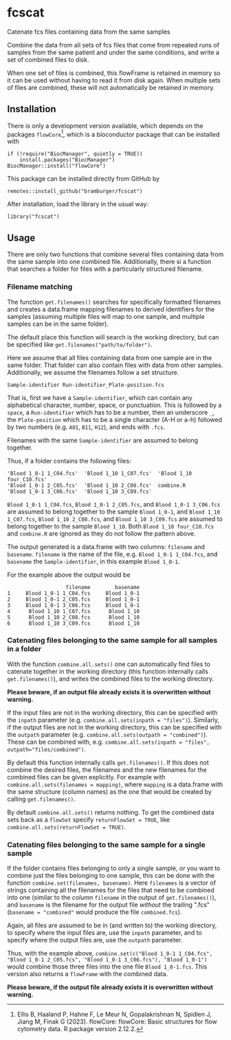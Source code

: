 # fcscat
Catenate fcs files containing data from the same samples

Combine the data from all sets of fcs files that come from repeated runs of samples from the same patient and under the same conditions, and write a set of combined files to disk. 

When one set of files is combined, this flowFrame is retained in memory so it can be used without having to read it from disk again. When multiple sets of files are combined, these will not automatically be retained in memory.

## Installation

There is only a development version available, which depends on the packages `flowCore`[^1], which is a bioconductor package that can be installed with 

```
if (!require("BiocManager", quietly = TRUE))
    install.packages("BiocManager")
BiocManager::install("flowCore")
```

This package can be installed directly from GitHub by

```
remotes::install_github("bramburger/fcscat")
```

After installation, load the library in the usual way:

```
library("fcscat")
```

## Usage

There are only two functions that combine several files containing data from the same sample into one combined file. Additionally, there si a function that searches a folder for files with a particularly structured filename.

### Filename matching

The function `get.filenames()` searches for specifically formatted filenames and creates a data.frame mapping filenames to derived identifiers for the samples (assuming multiple files will map to one sample, and multiple samples can be in the same folder).

The default place this function will search is the working directory, but can be specified like `get.filenames("path/to/folder")`.

Here we assume that all files containing data from one sample are in the same folder. That folder can also contain files with data from other samples. Additionally, we assume the filenames follow a set structure.

```
Sample-identifier Run-identifier_Plate-position.fcs
```

That is, first we have a `Sample-identifier`, which can contain any alphabetical character, number, space, or punctuation.
This is followed by a `space`, a `Run-identifier` which has to be a number, then an underscore `_`, the `Plate-position` which has to be a single character (A-H or a-h) followed by two numbers (e.g. `A01`, `B11`, `H12`), and ends with `.fcs`.

Filenames with the same `Sample-identifier` are assumed to belong together.

Thus, if a folder contains the following files:
```
'Blood 1_0-1 1_C04.fcs'  'Blood 1_10 1_C07.fcs'  'Blood 1_10 four_C10.fcs'
'Blood 1_0-1 2_C05.fcs'  'Blood 1_10 2_C08.fcs'  combine.R
'Blood 1_0-1 3_C06.fcs'  'Blood 1_10 3_C09.fcs'
```

`Blood 1_0-1 1_C04.fcs`, `Blood 1_0-1 2_C05.fcs`, and `Blood 1_0-1 3_C06.fcs` are assumed to belong together to the sample `Blood 1_0-1`, and `Blood 1_10 1_C07.fcs`, `Blood 1_10 2_C08.fcs`, and `Blood 1_10 3_C09.fcs` are assumed to belong together to the sample `Blood 1_10`. Both `Blood 1_10 four_C10.fcs` and `combine.R` are ignored as they do not follow the pattern above.

The output generated is a data.frame with two columns: `filename` and `basename`. `filename` is the name of the file, e.g. `Blood 1_0-1 1_C04.fcs`, and `basename` the `Sample-identifier`, in this example `Blood 1_0-1`.

For the example above the output would be 

```
                   filename        basename
1     Blood 1_0-1 1_C04.fcs     Blood 1_0-1
2     Blood 1_0-1 2_C05.fcs     Blood 1_0-1
3     Blood 1_0-1 3_C06.fcs     Blood 1_0-1
4      Blood 1_10 1_C07.fcs      Blood 1_10
5      Blood 1_10 2_C08.fcs      Blood 1_10
6      Blood 1_10 3_C09.fcs      Blood 1_10
```

### Catenating files belonging to the same sample for all samples in a folder

With the function `combine.all.sets()` one can automatically find files to catenate together in the working directory (this function internally calls `get.filenames()`), and writes the combined files to the working directory.

**Please beware, if an output file already exists it is overwritten without warning.**

If the input files are not in the working directory, this can be specified with the `inpath` parameter (e.g. `combine.all.sets(inpath = "files")`).
Similarly, if the output files are not in the working directory, this can be specified with the `outpath` parameter (e.g. `combine.all.sets(outpath = "combined")`). These can be combined with, e.g. `combine.all.sets(inpath = "files", outpath="files/combined")`.

By default this function internally calls `get.filenames()`. If this does not combine the desired files, the filenames and the new filenames for the combined files can be given explicitly. For example with `combine.all.sets(filenames = mapping)`, where `mapping` is a data.frame with the same structure (column names) as the one that would be created by calling `get.filenames()`.

By default `combine.all.sets()` returns nothing. To get the combined data sets back as a `flowSet` specify `returnFlowSet = TRUE`, like `combine.all.sets(returnFlowSet = TRUE)`.


### Catenating files belonging to the same sample for a single sample

If the folder contains files belonging to only a single sample, or you want to combine just the files belonging to one sample, this can be done with the function `combine.set(filenames, basename)`.
Here `filenames` is a vector of strings containing all the filenames for the files that need to be combined into one (similar to the *column* `filename` in the output of `get.filenames()`), and `basename` is the filename for the output file *without* the trailing ".fcs" (`basename = "combined"` would produce the file `combined.fcs`).

Again, all files are assumed to be in (and written to) the working directory, to specify where the input files are, use the `inpath` parameter, and to specify where the output files are, use the `outpath` parameter.

Thus, with the example above, `combine.set(c("Blood 1_0-1 1_C04.fcs", "Blood 1_0-1 2_C05.fcs", "Blood 1_0-1 3_C06.fcs"), "Blood 1_0-1")` would combine those three files into the one file `Blood 1_0-1.fcs`. This version also returns a `flowFrame` with the combined data.

**Please beware, if the output file already exists it is overwritten without warning.**


[^1]:  Ellis B, Haaland P, Hahne F, Le Meur N, Gopalakrishnan N, Spidlen J, Jiang M, Finak G (2023). flowCore: flowCore: Basic structures for flow cytometry data. R package version 2.12.2.

